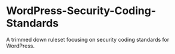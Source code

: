 # WordPress-Security-Coding-Standards
A trimmed down ruleset focusing on security coding standards for WordPress.
